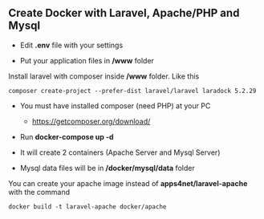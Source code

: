 ## Create Docker with Laravel, Apache/PHP and Mysql

* Edit **.env** file with your settings

* Put your application files in **/www** folder

Install laravel with composer inside **/www** folder. Like this
    
    composer create-project --prefer-dist laravel/laravel laradock 5.2.29
    
* You must have installed composer (need PHP) at your PC
    - https://getcomposer.org/download/

* Run **docker-compose up -d**

* It will create 2 containers (Apache Server and Mysql Server)

* Mysql data files will be in **/docker/mysql/data** folder

You can create your apache image instead of **apps4net/laravel-apache** with the command

    docker build -t laravel-apache docker/apache